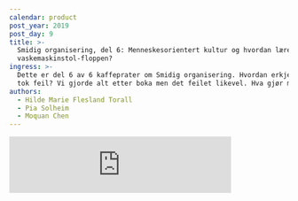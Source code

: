 ```yaml
---
calendar: product
post_year: 2019
post_day: 9
title: >-
  Smidig organisering, del 6: Menneskesorientert kultur og hvordan lære av
  vaskemaskinstol-floppen?
ingress: >-
  Dette er del 6 av 6 kaffeprater om Smidig organisering. Hvordan erkjenne at du
  tok feil? Vi gjorde alt etter boka men det feilet likevel. Hva gjør man da?
authors:
  - Hilde Marie Flesland Torall
  - Pia Solheim
  - Moquan Chen
---
```

<iframe src="https://anchor.fm/kaffeprathosbekk/embed" height="102px" width="400px" frameborder="0" scrolling="no"></iframe>
